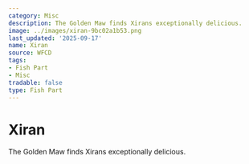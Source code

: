 ```yaml
---
category: Misc
description: The Golden Maw finds Xirans exceptionally delicious.
image: ../images/xiran-9bc02a1b53.png
last_updated: '2025-09-17'
name: Xiran
source: WFCD
tags:
- Fish Part
- Misc
tradable: false
type: Fish Part
---
```


# Xiran

The Golden Maw finds Xirans exceptionally delicious.

